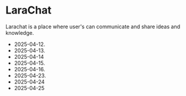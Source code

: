 # LaraChat

Larachat is a place where user's can communicate and share ideas and knowledge.
- 2025-04-12.
- 2025-04-13.
- 2025-04-14
- 2025-04-15.
- 2025-04-16.
- 2025-04-23.
- 2025-04-24
- 2025-04-25